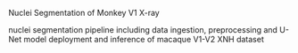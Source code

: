 Nuclei Segmentation of Monkey V1 X-ray


nuclei segmentation pipeline including data ingestion, preprocessing and U-Net model deployment and inference of macaque V1-V2 XNH dataset
